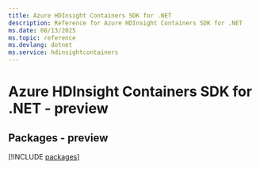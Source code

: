 ```yaml
---
title: Azure HDInsight Containers SDK for .NET
description: Reference for Azure HDInsight Containers SDK for .NET
ms.date: 08/13/2025
ms.topic: reference
ms.devlang: dotnet
ms.service: hdinsightcontainers
---
```

# Azure HDInsight Containers SDK for .NET - preview
## Packages - preview
[!INCLUDE [packages](hdinsight-containers-index.md)]